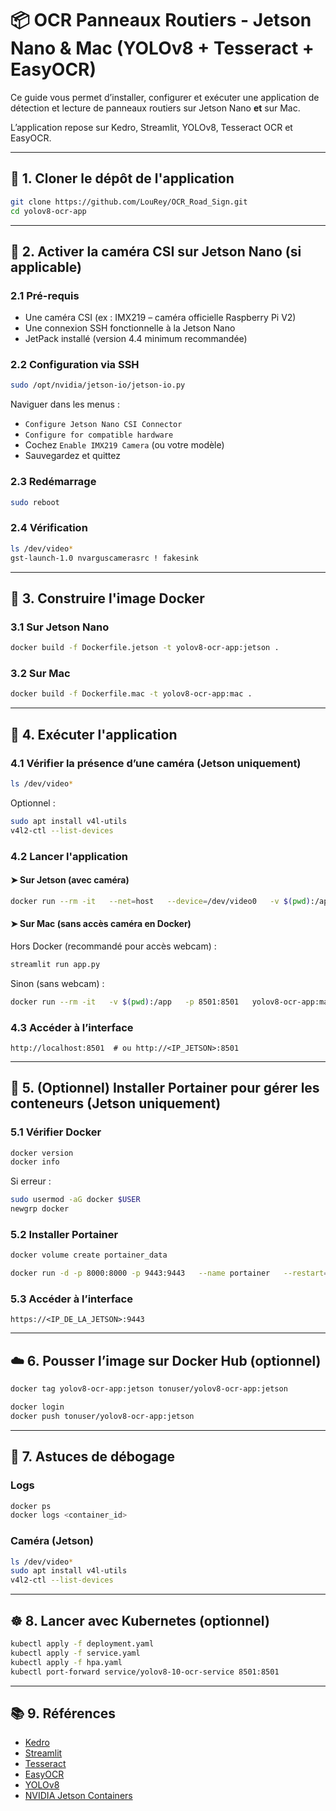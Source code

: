 # 📦 OCR Panneaux Routiers - Jetson Nano & Mac (YOLOv8 + Tesseract + EasyOCR)

Ce guide vous permet d’installer, configurer et exécuter une application de détection et lecture de panneaux routiers sur Jetson Nano **et** sur Mac.

L’application repose sur Kedro, Streamlit, YOLOv8, Tesseract OCR et EasyOCR.

---

## 🧬 1. Cloner le dépôt de l'application

```bash
git clone https://github.com/LouRey/OCR_Road_Sign.git
cd yolov8-ocr-app
```

---

## 🔧 2. Activer la caméra CSI sur Jetson Nano (si applicable)

### 2.1 Pré-requis

- Une caméra CSI (ex : IMX219 – caméra officielle Raspberry Pi V2)
- Une connexion SSH fonctionnelle à la Jetson Nano
- JetPack installé (version 4.4 minimum recommandée)

### 2.2 Configuration via SSH

```bash
sudo /opt/nvidia/jetson-io/jetson-io.py
```

Naviguer dans les menus :
- `Configure Jetson Nano CSI Connector`
- `Configure for compatible hardware`
- Cochez `Enable IMX219 Camera` (ou votre modèle)
- Sauvegardez et quittez

### 2.3 Redémarrage

```bash
sudo reboot
```

### 2.4 Vérification

```bash
ls /dev/video*
gst-launch-1.0 nvarguscamerasrc ! fakesink
```

---

## 🐳 3. Construire l'image Docker

### 3.1 Sur Jetson Nano

```bash
docker build -f Dockerfile.jetson -t yolov8-ocr-app:jetson .
```

### 3.2 Sur Mac

```bash
docker build -f Dockerfile.mac -t yolov8-ocr-app:mac .
```

---

## 🚀 4. Exécuter l'application

### 4.1 Vérifier la présence d’une caméra (Jetson uniquement)

```bash
ls /dev/video*
```

Optionnel :

```bash
sudo apt install v4l-utils
v4l2-ctl --list-devices
```

### 4.2 Lancer l'application

#### ➤ Sur Jetson (avec caméra)

```bash
docker run --rm -it   --net=host   --device=/dev/video0   -v $(pwd):/app   -p 8501:8501   yolov8-ocr-app:jetson
```

#### ➤ Sur Mac (sans accès caméra en Docker)

Hors Docker (recommandé pour accès webcam) :

```bash
streamlit run app.py
```

Sinon (sans webcam) :

```bash
docker run --rm -it   -v $(pwd):/app   -p 8501:8501   yolov8-ocr-app:mac
```

### 4.3 Accéder à l’interface

```
http://localhost:8501  # ou http://<IP_JETSON>:8501
```

---

## 🧰 5. (Optionnel) Installer Portainer pour gérer les conteneurs (Jetson uniquement)

### 5.1 Vérifier Docker

```bash
docker version
docker info
```

Si erreur :
```bash
sudo usermod -aG docker $USER
newgrp docker
```

### 5.2 Installer Portainer

```bash
docker volume create portainer_data

docker run -d -p 8000:8000 -p 9443:9443   --name portainer   --restart=always   -v /var/run/docker.sock:/var/run/docker.sock   -v portainer_data:/data   portainer/portainer-ce:latest
```

### 5.3 Accéder à l’interface

```
https://<IP_DE_LA_JETSON>:9443
```

---

## ☁️ 6. Pousser l’image sur Docker Hub (optionnel)

```bash
docker tag yolov8-ocr-app:jetson tonuser/yolov8-ocr-app:jetson

docker login
docker push tonuser/yolov8-ocr-app:jetson
```

---

## 🧪 7. Astuces de débogage

### Logs

```bash
docker ps
docker logs <container_id>
```

### Caméra (Jetson)

```bash
ls /dev/video*
sudo apt install v4l-utils
v4l2-ctl --list-devices
```

---

## ☸️ 8. Lancer avec Kubernetes (optionnel)

```bash
kubectl apply -f deployment.yaml
kubectl apply -f service.yaml
kubectl apply -f hpa.yaml
kubectl port-forward service/yolov8-10-ocr-service 8501:8501
```

---

## 📚 9. Références

- [Kedro](https://kedro.readthedocs.io/)
- [Streamlit](https://docs.streamlit.io/)
- [Tesseract](https://tesseract-ocr.github.io/)
- [EasyOCR](https://github.com/JaidedAI/EasyOCR)
- [YOLOv8](https://docs.ultralytics.com/models/yolov8/)
- [NVIDIA Jetson Containers](https://catalog.ngc.nvidia.com/orgs/nvidia/containers)
